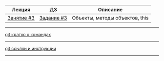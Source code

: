 

| Лекция                                                                                | ДЗ                                                                           	| Описание                                                      	|
|-----------------------------------------------------------------------------------	|----------------------------------------------------------------------------	|-------------------------------------------------------	|
| [Занятие #3](https://rawgit.com/smershik/tms-jsb/master/03/cls/index.html) 	        | [Задание #3](https://github.com/smershik/tms-jsb/tree/master/04/ht) 	        | Объекты, методы объектов, this	|
---
[git кратко о командах](https://rawgit.com/smershik/tms-jsb/master/git-starter/index.html)

---

[git ссылки и инструкции](https://github.com/smershik/tms-jsb/tree/master/git-starter) 

---